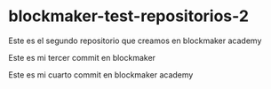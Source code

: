 # blockmaker-test-repositorios-2
Este es el segundo repositorio que creamos en blockmaker academy

Este es mi tercer commit en blockmaker

Este es mi cuarto commit en blockmaker academy